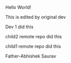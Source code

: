 Hello World!


This is edited by original dev

Dev 1 did this


child2 remote repo did this

child1 remote repo did this

Father-Abhishek Saurav

